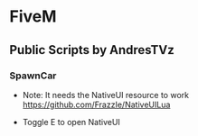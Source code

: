 # FiveM 


## Public Scripts by AndresTVz


### SpawnCar

* Note: It needs the NativeUI resource to work https://github.com/FrazzIe/NativeUILua
 

* Toggle E to open NativeUI
